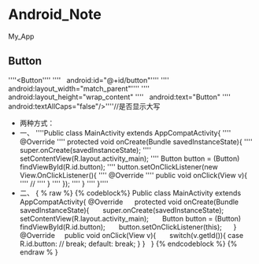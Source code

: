 # Android_Note
My_App
## Button
''''<Button''''
''''    android:id="@+id/button"''''
''''    android:layout_width="match_parent"''''
''''    android:layout_height="wrap_content"
''''    android:text="Button"
''''    android:textAllCaps="false"/>''''//是否显示大写
- 两种方式：
- 一、
''''Public class MainActivity extends AppCompatActivity{
''''      @Override
''''      protected void onCreate(Bundle savedInstanceState){
''''        super.onCreate(savedInstanceState);
''''        setContentView(R.layout.activity_main);
''''        Button button = (Button) findViewById(R.id.button);
''''        button.setOnClickListener(new View.OnClickListener(){
''''          @Override
''''          public void onClick(View v){
''''            //
''''          }
''''        });
''''      }
''''    }''''
- 二、
{ % raw %}
{% codeblock%}
Public class MainActivity extends AppCompatActivity{
      @Override
      protected void onCreate(Bundle savedInstanceState){
        super.onCreate(savedInstanceState);
        setContentView(R.layout.activity_main);
        Button button = (Button) findViewById(R.id.button);
        button.setOnClickListener(this);
      }
      @Override
      public void onClick(View v){
        switch(v.getId()){
        case R.id.button:
          //
          break;
        default:
          break;
        }
      }
    }
{% endcodeblock %}
{% endraw % }
